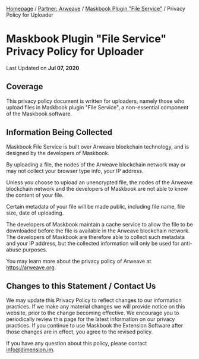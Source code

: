 [Homepage](../../) / [Partner: Arweave](../) / [Maskbook Plugin "File Service"](./) / Privacy Policy for Uploader

# Maskbook Plugin "File Service"<br>Privacy Policy for Uploader

Last Updated on **Jul 07, 2020**

## Coverage

This privacy policy document is written for uploaders, namely those who upload files in Maskbook plugin "File Service", a non-essential component of the Maskbook software.

## Information Being Collected

Maskbook File Service is built over Arweave blockchain technology, and is designed by the developers of Maskbook.

By uploading a file, the nodes of the Arweave blockchain network may or may not collect your browser type info, your IP address.

Unless you choose to upload an unencrypted file, the nodes of the Arweave blockchain network and the developers of Maskbook are not able to know the content of your file.

Certain metadata of your file will be made public, including file name, file size, date of uploading.

The developers of Maskbook maintain a cache service to allow the file to be downloaded before the file is available in the Arweave blockchain network. The developers of Maskbook are therefore able to collect such metadata and your IP address, but the collected information will only be used for anti-abuse purposes.

You may learn more about the privacy policy of Arweave at <https://arweave.org>.

## Changes to this Statement / Contact Us

We may update this Privacy Policy to reflect changes to our information practices.
If we make any material changes we will provide notice on this website, prior to the change becoming effective.
We encourage you to periodically review this page for the latest information on our privacy practices.
If you continue to use Maskbook the Extension Software after those changes are in effect, you agree to the revised policy.

If you have any question about this policy, please contact [info@dimension.im](mailto:info@dimension.im).
